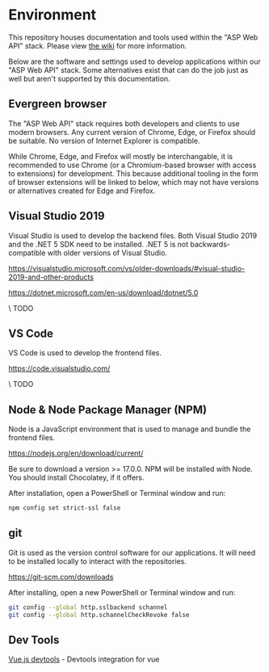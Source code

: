 # Environment

This repository houses documentation and tools used within the "ASP Web API" stack. Please view [the wiki](https://github.com/DOI-ONRR-IDS/Environment/wiki) for more information.

Below are the software and settings used to develop applications within our "ASP Web API" stack. Some alternatives exist that can do the job just as well but aren't supported by this documentation.

## Evergreen browser

The "ASP Web API" stack requires both developers and clients to use modern browsers. Any current version of Chrome, Edge, or Firefox should be suitable. No version of Internet Explorer is compatible.

While Chrome, Edge, and Firefox will mostly be interchangable, it is recommended to use Chrome (or a Chromium-based browser with access to extensions) for development. This because additional tooling in the form of browser extensions will be linked to below, which may not have versions or alternatives created for Edge and Firefox.

## Visual Studio 2019

Visual Studio is used to develop the backend files. Both Visual Studio 2019 and the .NET 5 SDK need to be installed. .NET 5 is not backwards-compatible with older versions of Visual Studio.

https://visualstudio.microsoft.com/vs/older-downloads/#visual-studio-2019-and-other-products

https://dotnet.microsoft.com/en-us/download/dotnet/5.0

\\ TODO

## VS Code

VS Code is used to develop the frontend files.

https://code.visualstudio.com/

\\ TODO

## Node & Node Package Manager (NPM)

Node is a JavaScript environment that is used to manage and bundle the frontend files.

https://nodejs.org/en/download/current/

Be sure to download a version >= 17.0.0. NPM will be installed with Node. You should install Chocolatey, if it offers.

After installation, open a PowerShell or Terminal window and run:
```bash
npm config set strict-ssl false
```

## git

Git is used as the version control software for our applications. It will need to be installed locally to interact with the repositories.

https://git-scm.com/downloads

After installing, open a new PowerShell or Terminal window and run:
```bash
git config --global http.sslbackend schannel
git config --global http.schannelCheckRevoke false
```

## Dev Tools

[Vue.js devtools](https://chrome.google.com/webstore/detail/vuejs-devtools/nhdogjmejiglipccpnnnanhbledajbpd) - Devtools integration for vue
